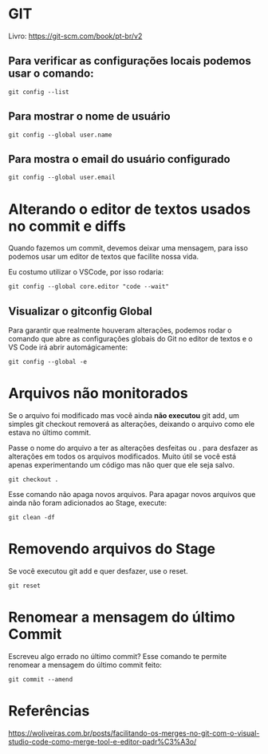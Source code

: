 # GIT

Livro: https://git-scm.com/book/pt-br/v2


## Para verificar as configurações locais podemos usar o comando:

```
git config --list
```

## Para mostrar o nome de usuário

```
git config --global user.name
```

## Para mostra o email do usuário configurado

```
git config --global user.email
```

# Alterando o editor de textos usados no commit e diffs

Quando fazemos um commit, devemos deixar uma mensagem, para isso podemos usar um editor de textos que facilite nossa vida.

Eu costumo utilizar o VSCode, por isso rodaria:

```
git config --global core.editor "code --wait"
```

## Visualizar o gitconfig Global

Para garantir que realmente houveram alterações, podemos rodar o comando que abre as configurações globais do Git no editor de textos e o VS Code irá abrir automágicamente:

```
git config --global -e
```

# Arquivos não monitorados

Se o arquivo foi modificado mas você ainda **não executou** git add, um simples git checkout removerá as alterações, deixando o arquivo como ele estava no último commit. 

Passe o nome do arquivo a ter as alterações desfeitas ou . para desfazer as alterações em todos os arquivos modificados. Muito útil se você está apenas experimentando um código mas não quer que ele seja salvo.

```
git checkout .
```

Esse comando não apaga novos arquivos. Para apagar novos arquivos que ainda não foram adicionados ao Stage, execute:

```
git clean -df
```

# Removendo arquivos do Stage

Se você executou git add e quer desfazer, use o reset.

```
git reset
```


# Renomear a mensagem do último Commit

Escreveu algo errado no último commit? Esse comando te permite renomear a mensagem do último commit feito:

```
git commit --amend
```

# Referências

https://woliveiras.com.br/posts/facilitando-os-merges-no-git-com-o-visual-studio-code-como-merge-tool-e-editor-padr%C3%A3o/